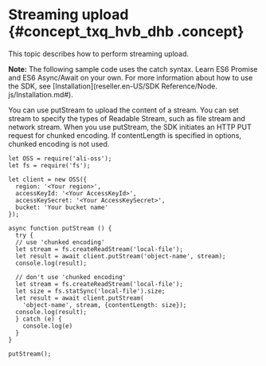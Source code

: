 # Streaming upload {#concept_txq_hvb_dhb .concept}

This topic describes how to perform streaming upload.

**Note:** The following sample code uses the catch syntax. Learn ES6 Promise and ES6 Async/Await on your own. For more information about how to use the SDK, see [Installation](reseller.en-US/SDK Reference/Node. js/Installation.md#).

You can use putStream to upload the content of a stream. You can set stream to specify the types of Readable Stream, such as file stream and network stream. When you use putStream, the SDK initiates an HTTP PUT request for chunked encoding. If contentLength is specified in options, chunked encoding is not used.

```language-js
let OSS = require('ali-oss');
let fs = require('fs');

let client = new OSS({
  region: '<Your region>',
  accessKeyId: '<Your AccessKeyId>',
  accessKeySecret: '<Your AccessKeySecret>',
  bucket: 'Your bucket name'
});

async function putStream () {
  try {
  // use 'chunked encoding'
  let stream = fs.createReadStream('local-file');
  let result = await client.putStream('object-name', stream);
  console.log(result);

  // don't use 'chunked encoding'
  let stream = fs.createReadStream('local-file');
  let size = fs.statSync('local-file').size;
  let result = await client.putStream(
    'object-name', stream, {contentLength: size});
  console.log(result);
  } catch (e) {
    console.log(e)
  }
}

putStream();

```

